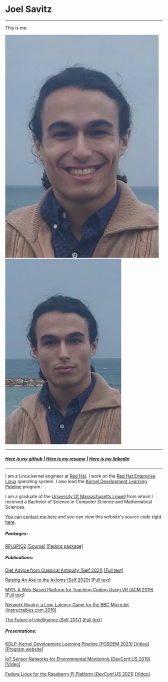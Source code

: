 # Joel Savitz
<hr>

This is me:

[![Joel smiling](me_smiling.jpg)](me_smiling.jpg)
[![Joel not smiling](me_not_smiling.jpg)](me_not_smiling.jpg)

<hr>

##### [Here is my github](https://github.com/theyoyojo) | [Here is my resume](resume/resume.pdf) | [Here is my linkedin](https://www.linkedin.com/in/joelsavitz/)

<hr>


I am a Linux kernel engineer at [Red Hat](https://redhat.com). I work on the [Red Hat Enterprise Linux](https://www.redhat.com/en/technologies/linux-platforms/enterprise-linux) operating system.
I also lead the [Kernel Development Learning Pipeline](https://kdlp.underground.software) program.


I am a graduate of the [University Of Massachusetts Lowell](https://uml.edu) from whom I received a
Bachelor of Science in Computer Science and Mathematical Sciences.

[You can contact me here](mailto:joelsavitz@gmail.com) and you can view this website's source code [right here](https://github.com/theyoyojo/joelsavitz.com).

##### Packages:
	
[RPi.GPIO2](https://pypi.org/project/RPi.GPIO2/) [\[Source\]](https://github.com/underground-software/python3-libgpiod-rpi) [\[Fedora package\]](https://packages.fedoraproject.org/pkgs/python-rpi-gpio2/python3-rpi-gpio2/)

##### Publications:

[Diet Advice from Classical Antiquity (Self 2021)](diet.html) [\[Full text\]](diet.pdf)

[Raising An Axe to the Axioms (Self 2020)](axe.html) [\[Full text\]](axe2axioms.pdf)

[MYR: A Web-Based Platform for Teaching Coding Using VR (ACM 2019)](https://dl.acm.org/citation.cfm?id=3287482) [\[Full text\]](berns_et_al.pdf)

[Network Rivalry: a Low-Latency Game for the BBC Micro:bit (instructables.com 2018)](https://www.instructables.com/id/Network-Rivalry-a-Low-Latency-Game-for-the-BBC-Mic/)

[The Future of intelligence (Self 2017)](ai.html) [\[Full text\]](the_future_of_intelligence.pdf)

##### Presentations:

[KDLP: Kernel Development Learning Pipeline (FOSDEM 2023)](https://fosdem.org/2023/schedule/event/kdlp_kernel_devel_learning_pipeline/) [\[Video\]](https://video.fosdem.org/2023/UA2.114%20\(Baudoux\)/kdlp_kernel_devel_learning_pipeline.webm) [\[Program website\]](https://kdlp.underground.software)

[IoT Sensor Networks for Environmental Monitoring (DevConf.US 2019)](https://devconfus2019.sched.com/event/RFCh/iot-sensor-networks-for-environmental-monitoring) [\[Video\]](https://youtu.be/LcBJ9cD9PlA)

[Fedora Linux for the Raspberry Pi Platform (DevConf.US 2021)](https://devconfus2021.sched.com/event/lkgk/fedora-linux-for-the-raspberry-pi-platform) [\[Video\]](https://www.youtube.com/watch?v=w7MYQdGxm74)

<script>
var links = document.links;
for (var i = 0, linksLength = links.length; i < linksLength; i++) {
    if (links[i].hostname != window.location.hostname) {
        links[i].target = '_blank';
    }
}
</script>


